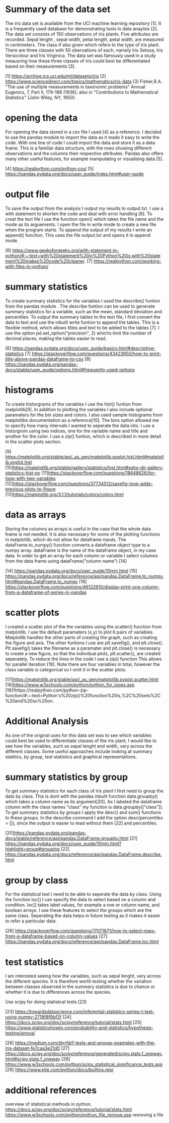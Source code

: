 

# Summary of the data set

The iris data set is available from the UCI machine learning repository [1]. It is a frequently used database for demonstrating tools in data anaylsis [2]. The data set consists of 150 observations of iris plants.  Five attributes are recorded. Sepal lenght , sepal width, petal length, petal width,  are measured in centimeters. The class if also given which refers to the type of iris plant. There are three classes with 50 obervations of each, namely Iris Setosa, Iris Versicolour and Iris Virginica. The data set was famously used in a study meausring how these three classes of iris could best be differentiated based on their measurements [3]. 


[1] https://archive.ics.uci.edu/ml/datasets/iris
[2] https://www.sciencedirect.com/topics/mathematics/iris-data
[3] Fisher,R.A. "The use of multiple measurements in taxonomic problems" Annual Eugenics, 7, Part II, 179-188 (1936); also in "Contributions to Mathematical Statistics" (John Wiley, NY, 1950).

# opening the data
For opening the data stored in a csv file I used [4] as  a reference. I decided to use the pandas module to import the data as it made it easy to write the code. With one line of code I could import the data and store it as a data frame. This is a familiar data structure, with the rows showing different observations and the columns their respective attributes. Pandas also offers many other useful features, for example manipulating or visualising data [5]. 

[4] https://realpython.com/python-csv/
[5] https://pandas.pydata.org/docs/user_guide/index.html#user-guide


# output file
To save the output from the analysis I output my results to output.txt. I use a with statement to shorten the code and deal with error handling [6]. To creat the text file I use the function open() which takes the file name and the mode as its arguements. I open the file in write mode to create a new file when the program starts. To append the output of my results I write an append() function. This uses the file output.txt and opens it in append mode. 


[6] https://www.geeksforgeeks.org/with-statement-in-python/#:~:text=with%20statement%20in%20Python%20is,with%20statement%20makes%20code%20cleaner.
[7] https://realpython.com/working-with-files-in-python/

# summary statistics
To create summary statistics for the variables I used the describe() funtion from the pandas module . The describe funtion can be used to generate summary statistics for a variable, such as the mean, standard deviation and percentiles. To output the summary tables to the text file, I first convert the data to text and use the inbuilt write funtion to append the tables. This is a flexible method, which allows titles and text to be added to the tables [7]. I use the option pd.set_option("precision", 2) whichs limit the number of decimal places, making the tables easier to read. 

[6] https://pandas.pydata.org/docs/user_guide/basics.html#descriptive-statistics
[7] https://stackoverflow.com/questions/43423950/how-to-print-title-above-pandas-dataframe-to-csv
[8] https://pandas.pydata.org/pandas-docs/stable/user_guide/options.html#frequently-used-options


# histograms
To create historgrams of the variables I use the hist() funtion from matplotlib[9]. In addition to plotting the variables I also include optional paramaters for the bin sizes and colors. I also used sample histograms from matplotlibs documentation as a reference[10]. The bins option allowed me to specify how many intervals I wanted to seperate the data into. I use a historgrom using two indices, one for the variable name and title and another for the color. I use a zip() funtion, which is described in more detail in the scatter plots section.



[9] https://matplotlib.org/stable/api/_as_gen/matplotlib.pyplot.hist.html#matplotlib.pyplot.hist
[10]https://matplotlib.org/stable/gallery/statistics/hist.html#sphx-glr-gallery-statistics-hist-py
[11]https://stackoverflow.com/questions/18648626/for-loop-with-two-variables
[12]https://stackoverflow.com/questions/37734512/savefig-loop-adds-previous-plots-to-figure
[13]https://matplotlib.org/3.1.1/tutorials/colors/colors.html


# data as arrays
Storing the columns as arrays is useful in the case that the whole data frame is not needed. It is also necessary for some of the plotting functions in matplotlib, which do not allow for dataframe inputs. The dataFrame.to_numpy() function converts a dataframe object type to a numpy array. dataFrame is the name of the dataframe object, in my case data. In order to get an array for each column or variable I select columns from the data frame using dataFrame("column name") [14]


[14] https://pandas.pydata.org/docs/user_guide/10min.html
[15] https://pandas.pydata.org/docs/reference/api/pandas.DataFrame.to_numpy.html#pandas.DataFrame.to_numpy
[16] https://stackoverflow.com/questions/46122910/display-print-one-column-from-a-dataframe-of-series-in-pandas



# scatter plots
I created a scatter plot of the the variables using the scatter() function from matplotlib. I use the default paramaters (x,y) to plot 6 pairs of variables. Matplotlib handles the other parts of creating the graph, such as creating the figure and axis. The other funtions I use are plt.savefig(), and plt.close(). Plt.savefig() takes the filename as a paramater and plt.close() is necessary to create a new figure, so that the individual plots, plt.scatter(), are created seperately. To reduce the lines in the code I use a zip() function 
This allows for parallel iteration [19]. Note there are four variables in total, however the class variable is categorical so I omit it in the scatter plots. 


[17]https://matplotlib.org/stable/api/_as_gen/matplotlib.pyplot.scatter.html
[18]https://www.w3schools.com/python/python_for_loops.asp
[19]1https://realpython.com/python-zip-function/#:~:text=Python's%20zip()%20function%20is,%2C%20sets%2C%20and%20so%20on.


# Additional Analysis
As one of the original uses for this data set was to see which variables could best be used to differentiate classes of the iris plant, I would like to see how the variables, such as sepal lenght and width, vary across the different classes. Some useful approaches include looking at summary statitics, by group, test statistics and graphical representations. 


# summary statistics by group
To get summary statistics for each class of iris plant I first need to group the data by class. This is dont with the pandas inbuilt function data.groupby() which takes a column name as its argument[20]. As I labeled the dataframe column with the class names "class" my function is data.groupby(["class"]). To get summary statistics by groups I apply the desc() and sum() functions to these groups. In the describe command I add the option desc(percentiles = []), since the output is easier to read without them [22] and percentiles.
  

 
[20]https://pandas.pydata.org/pandas-docs/stable/reference/api/pandas.DataFrame.groupby.html
[21] https://pandas.pydata.org/docs/user_guide/10min.html?highlight=group#grouping
[22] https://pandas.pydata.org/docs/reference/api/pandas.DataFrame.describe.html



# group by class
For the statistical test I need to be able to seperate the data by class. Using the function loc[] I can specify the data to select based on a column and condition. loc[] takes label values, for example a row or column name, and boolean arrays. I use these features to select the groups which are the same class. Seperating the data helps in future testing as it makes it easier to refer a particular data. 

[26] https://stackoverflow.com/questions/17071871/how-to-select-rows-from-a-dataframe-based-on-column-values
[27] https://pandas.pydata.org/docs/reference/api/pandas.DataFrame.loc.html

# test statistics
I am interested seeing how the variables, such as sepal lenght, vary across the different species. It is therefore worth testing  whether the variation between classes observed in the summary statistics is due to chance or whether it is due to differences across the species. 



Use scipy for doing statistcal tests [23]




[23] https://towardsdatascience.com/inferential-statistics-series-t-test-using-numpy-2718f8f9bf2f
[24] https://docs.scipy.org/doc/scipy/reference/tutorial/stats.html
[25] https://www.statisticshowto.com/probability-and-statistics/hypothesis-testing/anova/

[26] https://medium.com/@rrfd/f-tests-and-anovas-examples-with-the-iris-dataset-fe7caa3e21d0 
[27] https://docs.scipy.org/doc/scipy/reference/generated/scipy.stats.f_oneway.html#scipy.stats.f_oneway
[28] https://www.w3schools.com/python/scipy_statistical_significance_tests.asp
[29] https://www.kite.com/python/docs/builtins.repr
# additional references









overview of statistical methods in python. 
https://docs.scipy.org/doc/scipy/reference/tutorial/stats.html
https://www.w3schools.com/python/python_file_remove.asp
removing a file